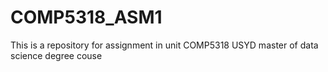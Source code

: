 # COMP5318_ASM1
This is a repository for assignment in unit COMP5318 USYD master of data science degree couse
